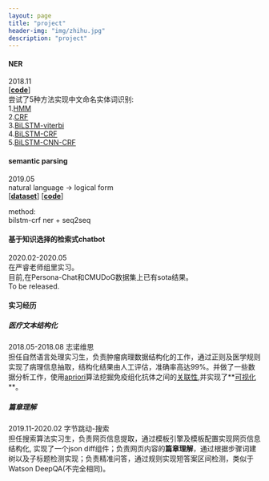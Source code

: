 ```yaml
---
layout: page
title: "project"
header-img: "img/zhihu.jpg"
description: "project"
---
```


#### NER
2018.11  
[**[code](https://github.com/kifish/NER-demo)**]  
尝试了5种方法实现中文命名实体词识别:    
1.[HMM](https://github.com/kifish/NER-demo/tree/hmm)  
2.[CRF](https://github.com/kifish/NER-demo/tree/crf)  
3.[BiLSTM-viterbi](https://github.com/kifish/NER-demo/tree/BiLSTM-viterbi)  
4.[BiLSTM-CRF](https://github.com/kifish/NER-demo/tree/BiLSTM-crf)  
5.[BiLSTM-CNN-CRF](https://github.com/kifish/NER-demo/tree/BiLSTM-crf)

#### semantic parsing
2019.05  
natural language -> logical form  
[**[dataset](https://github.com/msra-nlc/MSParS)**]  [**[code](https://github.com/kifish/ml-base/tree/master/pku-deep-learning/wxj-course/%E8%AF%AD%E4%B9%89%E8%AE%A1%E7%AE%97%E4%B8%8E%E7%9F%A5%E8%AF%86%E6%A3%80%E7%B4%A2/project/src)**]

method:  
bilstm-crf ner + seq2seq 

#### 基于知识选择的检索式chatbot
2020.02-2020.05   
在严睿老师组里实习。  
目前,在Persona-Chat和CMUDoG数据集上已有sota结果。  
To be released.

#### 实习经历
    
##### 医疗文本结构化
2018.05-2018.08                         志诺维思  
担任自然语言处理实习生，负责肿瘤病理数据结构化的工作，通过正则及医学规则实现了病理信息抽取，结构化结果由人工评估，准确率高达99%。并做了一些数据分析工作，使用[apriori](https://github.com/kifish/prac_code/blob/master/pieces/apriori.py)算法挖掘免疫组化抗体之间的[关联性](https://kifish.github.io/2018/07/24/apriori/),并实现了**[可视化](https://kifish.github.io/R-notes/plot_rules/qfs.html)**。 

##### 篇章理解
2019.11-2020.02                        字节跳动-搜索  
担任搜索算法实习生，负责网页信息提取，通过模板引擎及模板配置实现网页信息结构化, 实现了一个json diff组件；负责网页内容的**篇章理解**，通过根据步骤词建树以及子标题检测实现；负责精准问答，通过规则实现短答案区间检测，类似于Watson DeepQA(不完全相同)。

